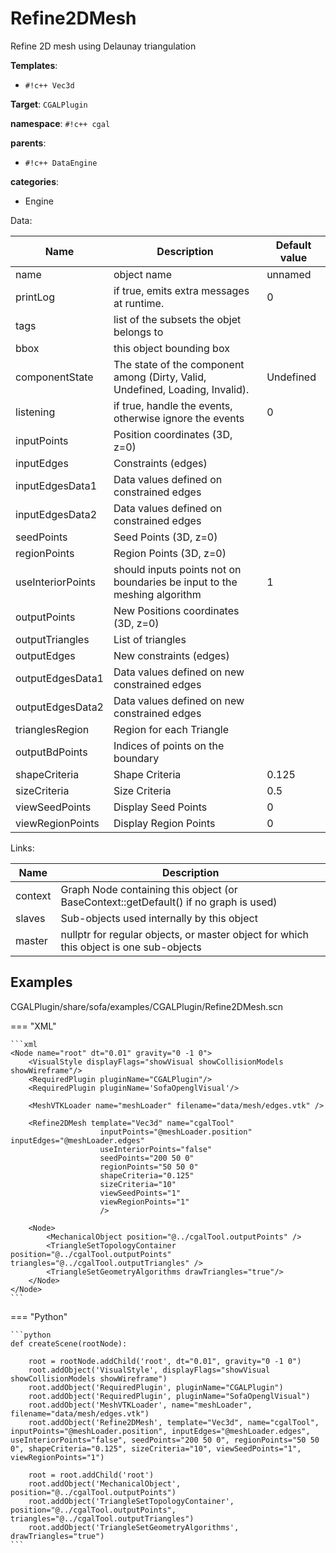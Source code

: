 # Refine2DMesh

Refine 2D mesh using Delaunay triangulation


__Templates__:

- `#!c++ Vec3d`

__Target__: `CGALPlugin`

__namespace__: `#!c++ cgal`

__parents__: 

- `#!c++ DataEngine`

__categories__: 

- Engine

Data: 

<table>
<thead>
    <tr>
        <th>Name</th>
        <th>Description</th>
        <th>Default value</th>
    </tr>
</thead>
<tbody>
	<tr>
		<td>name</td>
		<td>
object name
</td>
		<td>unnamed</td>
	</tr>
	<tr>
		<td>printLog</td>
		<td>
if true, emits extra messages at runtime.
</td>
		<td>0</td>
	</tr>
	<tr>
		<td>tags</td>
		<td>
list of the subsets the objet belongs to
</td>
		<td></td>
	</tr>
	<tr>
		<td>bbox</td>
		<td>
this object bounding box
</td>
		<td></td>
	</tr>
	<tr>
		<td>componentState</td>
		<td>
The state of the component among (Dirty, Valid, Undefined, Loading, Invalid).
</td>
		<td>Undefined</td>
	</tr>
	<tr>
		<td>listening</td>
		<td>
if true, handle the events, otherwise ignore the events
</td>
		<td>0</td>
	</tr>
	<tr>
		<td>inputPoints</td>
		<td>
Position coordinates (3D, z=0)
</td>
		<td></td>
	</tr>
	<tr>
		<td>inputEdges</td>
		<td>
Constraints (edges)
</td>
		<td></td>
	</tr>
	<tr>
		<td>inputEdgesData1</td>
		<td>
Data values defined on constrained edges
</td>
		<td></td>
	</tr>
	<tr>
		<td>inputEdgesData2</td>
		<td>
Data values defined on constrained edges
</td>
		<td></td>
	</tr>
	<tr>
		<td>seedPoints</td>
		<td>
Seed Points (3D, z=0)
</td>
		<td></td>
	</tr>
	<tr>
		<td>regionPoints</td>
		<td>
Region Points (3D, z=0)
</td>
		<td></td>
	</tr>
	<tr>
		<td>useInteriorPoints</td>
		<td>
should inputs points not on boundaries be input to the meshing algorithm
</td>
		<td>1</td>
	</tr>
	<tr>
		<td>outputPoints</td>
		<td>
New Positions coordinates (3D, z=0)
</td>
		<td></td>
	</tr>
	<tr>
		<td>outputTriangles</td>
		<td>
List of triangles
</td>
		<td></td>
	</tr>
	<tr>
		<td>outputEdges</td>
		<td>
New constraints (edges)
</td>
		<td></td>
	</tr>
	<tr>
		<td>outputEdgesData1</td>
		<td>
Data values defined on new constrained edges
</td>
		<td></td>
	</tr>
	<tr>
		<td>outputEdgesData2</td>
		<td>
Data values defined on new constrained edges
</td>
		<td></td>
	</tr>
	<tr>
		<td>trianglesRegion</td>
		<td>
Region for each Triangle
</td>
		<td></td>
	</tr>
	<tr>
		<td>outputBdPoints</td>
		<td>
Indices of points on the boundary
</td>
		<td></td>
	</tr>
	<tr>
		<td>shapeCriteria</td>
		<td>
Shape Criteria
</td>
		<td>0.125</td>
	</tr>
	<tr>
		<td>sizeCriteria</td>
		<td>
Size Criteria
</td>
		<td>0.5</td>
	</tr>
	<tr>
		<td>viewSeedPoints</td>
		<td>
Display Seed Points
</td>
		<td>0</td>
	</tr>
	<tr>
		<td>viewRegionPoints</td>
		<td>
Display Region Points
</td>
		<td>0</td>
	</tr>

</tbody>
</table>

Links: 

| Name | Description |
| ---- | ----------- |
|context|Graph Node containing this object (or BaseContext::getDefault() if no graph is used)|
|slaves|Sub-objects used internally by this object|
|master|nullptr for regular objects, or master object for which this object is one sub-objects|



## Examples

CGALPlugin/share/sofa/examples/CGALPlugin/Refine2DMesh.scn

=== "XML"

    ```xml
    <Node name="root" dt="0.01" gravity="0 -1 0">
    	<VisualStyle displayFlags="showVisual showCollisionModels showWireframe"/>
        <RequiredPlugin pluginName="CGALPlugin"/>
        <RequiredPlugin pluginName='SofaOpenglVisual'/>
        
        <MeshVTKLoader name="meshLoader" filename="data/mesh/edges.vtk" />
    
        <Refine2DMesh template="Vec3d" name="cgalTool"
                        inputPoints="@meshLoader.position" inputEdges="@meshLoader.edges"
                        useInteriorPoints="false"
                        seedPoints="200 50 0"
                        regionPoints="50 50 0"
                        shapeCriteria="0.125"
                        sizeCriteria="10"
                        viewSeedPoints="1"
                        viewRegionPoints="1"
                        />
      
    	<Node>
            <MechanicalObject position="@../cgalTool.outputPoints" />
            <TriangleSetTopologyContainer position="@../cgalTool.outputPoints" triangles="@../cgalTool.outputTriangles" />
            <TriangleSetGeometryAlgorithms drawTriangles="true"/>        
    	</Node>
    </Node>
    ```

=== "Python"

    ```python
    def createScene(rootNode):

        root = rootNode.addChild('root', dt="0.01", gravity="0 -1 0")
        root.addObject('VisualStyle', displayFlags="showVisual showCollisionModels showWireframe")
        root.addObject('RequiredPlugin', pluginName="CGALPlugin")
        root.addObject('RequiredPlugin', pluginName="SofaOpenglVisual")
        root.addObject('MeshVTKLoader', name="meshLoader", filename="data/mesh/edges.vtk")
        root.addObject('Refine2DMesh', template="Vec3d", name="cgalTool", inputPoints="@meshLoader.position", inputEdges="@meshLoader.edges", useInteriorPoints="false", seedPoints="200 50 0", regionPoints="50 50 0", shapeCriteria="0.125", sizeCriteria="10", viewSeedPoints="1", viewRegionPoints="1")

        root = root.addChild('root')
        root.addObject('MechanicalObject', position="@../cgalTool.outputPoints")
        root.addObject('TriangleSetTopologyContainer', position="@../cgalTool.outputPoints", triangles="@../cgalTool.outputTriangles")
        root.addObject('TriangleSetGeometryAlgorithms', drawTriangles="true")
    ```

